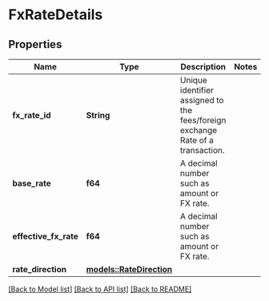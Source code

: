 # FxRateDetails

## Properties

Name | Type | Description | Notes
------------ | ------------- | ------------- | -------------
**fx_rate_id** | **String** | Unique identifier assigned to the fees/foreign exchange Rate of a transaction.  | 
**base_rate** | **f64** | A decimal number such as amount or FX rate. | 
**effective_fx_rate** | **f64** | A decimal number such as amount or FX rate. | 
**rate_direction** | [**models::RateDirection**](RateDirection.md) |  | 

[[Back to Model list]](../README.md#documentation-for-models) [[Back to API list]](../README.md#documentation-for-api-endpoints) [[Back to README]](../README.md)


